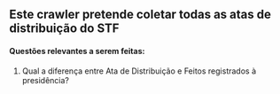 ## Este crawler pretende coletar todas as atas de distribuição do STF


#### Questões relevantes a serem feitas:

1. Qual a diferença entre Ata de Distribuição e Feitos registrados à presidência?


